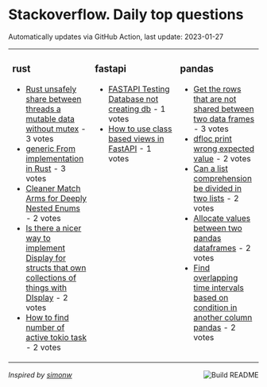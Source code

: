 # Stackoverflow. Daily top questions 

Automatically updates via GitHub Action, last update: <!-- date starts -->2023-01-27<!-- date ends -->


<table><tr><td valign="top" width="33%">

### rust
<!-- rust starts -->
* [Rust  unsafely share between threads a mutable data without mutex](https://stackoverflow.com/questions/75252861/rust-unsafely-share-between-threads-a-mutable-data-without-mutex) - 3 votes
* [generic From implementation in Rust](https://stackoverflow.com/questions/75246728/generic-from-implementation-in-rust) - 3 votes
* [Cleaner Match Arms for Deeply Nested Enums](https://stackoverflow.com/questions/75261899/cleaner-match-arms-for-deeply-nested-enums) - 2 votes
* [Is there a nicer way to implement Display for structs that own collections of things with DIsplay](https://stackoverflow.com/questions/75251994/is-there-a-nicer-way-to-implement-display-for-structs-that-own-collections-of-th) - 2 votes
* [How to find number of active tokio task](https://stackoverflow.com/questions/75248246/how-to-find-number-of-active-tokio-task) - 2 votes
<!-- rust ends -->
</td><td valign="top" width="34%">


### fastapi
<!-- fastapi starts -->
* [FASTAPI Testing Database not creating db](https://stackoverflow.com/questions/75260414/fastapi-testing-database-not-creating-db) - 1 votes
* [How to use class based views in FastAPI](https://stackoverflow.com/questions/75249150/how-to-use-class-based-views-in-fastapi) - 1 votes
<!-- fastapi ends -->
</td><td valign="top" width="34%">


### pandas
<!-- pandas starts -->
* [Get the rows that are not shared between two data frames](https://stackoverflow.com/questions/75248819/get-the-rows-that-are-not-shared-between-two-data-frames) - 3 votes
* [dfloc print wrong expected value](https://stackoverflow.com/questions/75255303/df-loc-print-wrong-expected-value) - 2 votes
* [Can a list comprehension be divided in two lists](https://stackoverflow.com/questions/75259474/can-a-list-comprehension-be-divided-in-two-lists) - 2 votes
* [Allocate values between two pandas dataframes](https://stackoverflow.com/questions/75258877/allocate-values-between-two-pandas-dataframes) - 2 votes
* [Find overlapping time intervals based on condition in another column pandas](https://stackoverflow.com/questions/75253893/find-overlapping-time-intervals-based-on-condition-in-another-column-pandas) - 2 votes
<!-- pandas ends -->
</td></tr></table>

<a href="https://github.com/hp0404/hp0404/actions"><img src="https://github.com/hp0404/hp0404/workflows/Build%20README/badge.svg" align="right" alt="Build README"></a> <p>*Inspired by  [simonw](https://github.com/simonw/simonw)*</p>
